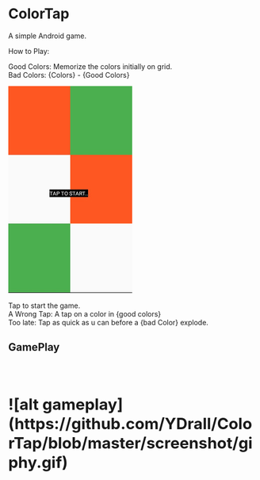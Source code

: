 # ColorTap
A simple Android game.

How to Play:
  
  Good Colors: Memorize the colors initially on grid.<br>
  Bad Colors: {Colors} - {Good Colors}
  
  
  ![alt screenshot](https://github.com/YDrall/ColorTap/blob/master/screenshot/IMG-20160601-WA0002.jpg)
  
  Tap to start the game.<br>
  A Wrong Tap: A tap on a color in {good colors}<br>
  Too late: Tap as quick as u can before a {bad Color} explode.<br>
  
  <h2><b>GamePlay<b/><h2/><br>
  ![alt gameplay](https://github.com/YDrall/ColorTap/blob/master/screenshot/giphy.gif)
    
    

  
  
